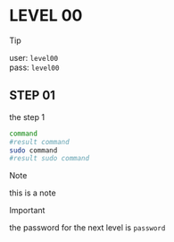 # LEVEL 00

> [!TIP]
> user: `level00` <br>
> pass: `level00`

## STEP 01

the step 1

```bash
command
#result command
sudo command
#result sudo command
```
> [!NOTE]
> this is a note

> [!IMPORTANT]
> the password for the next level is `password`
